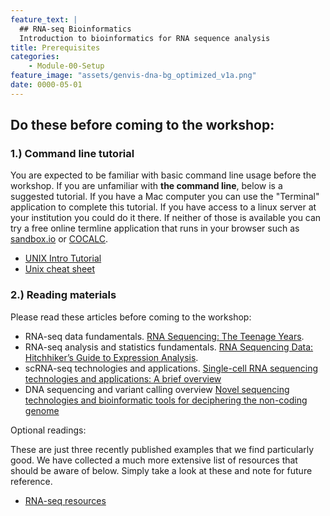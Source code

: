 ```yaml
---
feature_text: |
  ## RNA-seq Bioinformatics
  Introduction to bioinformatics for RNA sequence analysis
title: Prerequisites
categories:
    - Module-00-Setup
feature_image: "assets/genvis-dna-bg_optimized_v1a.png"
date: 0000-05-01
---
```


## Do these before coming to the workshop:

### 1.) Command line tutorial
You are expected to be familiar with basic command line usage before the workshop. If you are unfamiliar with **the command line**, below is a suggested tutorial. If you have a Mac computer you can use the "Terminal" application to complete this tutorial. If you have access to a linux server at your institution you could do it there. If neither of those is available you can try a free online termline application that runs in your browser such as [sandbox.io](https://sandbox.bio/playground) or [COCALC](https://cocalc.com/app?anonymous=terminal).

* [UNIX Intro Tutorial](https://rnabio.org/module-00-setup/0000/08/01/Unix/)
* [Unix cheat sheet](https://www.guru99.com/linux-commands-cheat-sheet.html)

### 2.) Reading materials
Please read these articles before coming to the workshop:

* RNA-seq data fundamentals. [RNA Sequencing: The Teenage Years](https://pubmed.ncbi.nlm.nih.gov/31341269/).
* RNA-seq analysis and statistics fundamentals. [RNA Sequencing Data: Hitchhiker’s Guide to Expression Analysis](https://www.annualreviews.org/doi/pdf/10.1146/annurev-biodatasci-072018-021255).
* scRNA-seq technologies and applications. [Single-cell RNA sequencing technologies and applications: A brief overview](https://doi.org/10.1002/ctm2.694)
* DNA sequencing and variant calling overview [Novel sequencing technologies and bioinformatic tools for deciphering the non-coding genome](https://doi.org/10.1515/medgen-2021-2072)

Optional readings:

These are just three recently published examples that we find particularly good. We have collected a much more extensive list of resources that should be aware of below. Simply take a look at these and note for future reference.

* [RNA-seq resources](https://rnabio.org/resources/)
